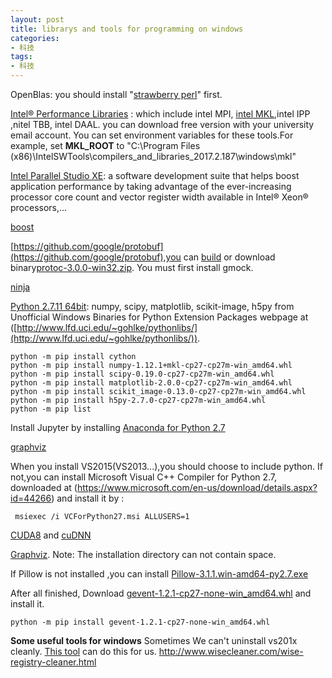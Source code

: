 ```yaml
---
layout: post
title: librarys and tools for programming on windows
categories:
- 科技
tags:
- 科技
---
```


<!--more-->
OpenBlas: you should install "[strawberry perl](http://strawberryperl.com/)" first.

[Intel® Performance Libraries](https://software.intel.com/en-us/performance-libraries) : which include intel MPI, [intel MKL](https://software.intel.com/en-us/intel-mkl/),intel IPP ,nitel TBB, intel DAAL. you can download free version with your university email account. You can set environment variables for these tools.For example, set **MKL_ROOT** to "C:\Program Files (x86)\IntelSWTools\compilers_and_libraries_2017.2.187\windows\mkl"


[Intel Parallel Studio XE](https://software.intel.com/en-us/intel-parallel-studio-xe): a software development suite that helps boost application performance by taking advantage of the ever-increasing processor core count and vector register width available in Intel® Xeon® processors,...


[boost](http://www.boost.org/users/download/) 

[https://github.com/google/protobuf](https://github.com/google/protobuf),you can [build](https://github.com/google/protobuf/blob/master/cmake/README.md) or download binary[protoc-3.0.0-win32.zip](https://github.com/google/protobuf/releases/tag/v3.0.0). You must first  install gmock.

[ninja](https://github.com/ninja-build/ninja/releases)

[Python 2.7.11 64bit](https://www.python.org/ftp/python/2.7.11/python-2.7.11.amd64.msi): numpy, scipy, matplotlib, scikit-image, h5py from Unofficial Windows Binaries for Python Extension Packages webpage   at ([http://www.lfd.uci.edu/~gohlke/pythonlibs/](http://www.lfd.uci.edu/~gohlke/pythonlibs/)).
```
python -m pip install cython
python -m pip install numpy-1.12.1+mkl-cp27-cp27m-win_amd64.whl
python -m pip install scipy-0.19.0-cp27-cp27m-win_amd64.whl
python -m pip install matplotlib-2.0.0-cp27-cp27m-win_amd64.whl
python -m pip install scikit_image-0.13.0-cp27-cp27m-win_amd64.whl
python -m pip install h5py-2.7.0-cp27-cp27m-win_amd64.whl
python -m pip list
```

Install Jupyter by installing [Anaconda for Python 2.7](https://www.continuum.io/downloads) 

[graphviz](http://www.graphviz.org/Download_windows.php)

When you install VS2015(VS2013...),you should choose to include python. If not,you can install Microsoft Visual C++ Compiler for Python 2.7, downloaded at (https://www.microsoft.com/en-us/download/details.aspx?id=44266) and install it by :
```
 msiexec /i VCForPython27.msi ALLUSERS=1
```


[CUDA8](https://developer.nvidia.com/cuda-downloads) and [cuDNN](https://developer.nvidia.com/cudnn)



[Graphviz](www.graphviz.org/Download.php). Note: The installation directory can not contain space.

If Pillow is not installed ,you can install [Pillow-3.1.1.win-amd64-py2.7.exe](https://pypi.python.org/pypi/Pillow/3.1.1)

After all finished, Download [gevent-1.2.1-cp27-none-win_amd64.whl](http://www.lfd.uci.edu/~gohlke/pythonlibs/) and install it.

```
python -m pip install gevent-1.2.1-cp27-none-win_amd64.whl
```

**Some useful tools for windows**
    Sometimes We can't uninstall vs201x cleanly. [This tool](https://github.com/Microsoft/VisualStudioUninstaller/releases) can do this for us.
    http://www.wisecleaner.com/wise-registry-cleaner.html